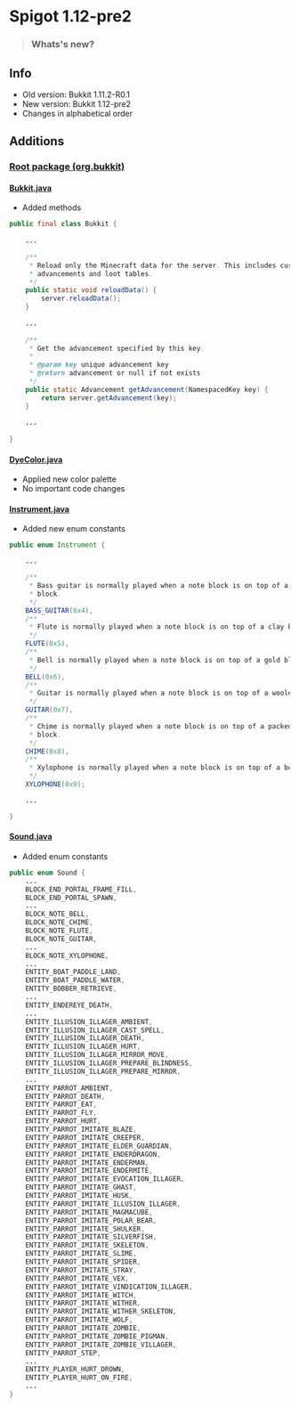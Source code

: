 # Spigot 1.12-pre2
> ### Whats's new?

## Info
* Old version: Bukkit 1.11.2-R0.1
* New version: Bukkit 1.12-pre2
* Changes in alphabetical order

## Additions

### [Root package (org.bukkit)](https://hub.spigotmc.org/javadocs/bukkit/org/bukkit/package-frame.html)

#### [Bukkit.java](https://hub.spigotmc.org/javadocs/bukkit/org/bukkit/Bukkit.html)
* Added methods
``` Java
public final class Bukkit {
    
    ...
    
	/**
     * Reload only the Minecraft data for the server. This includes custom
     * advancements and loot tables.
     */
    public static void reloadData() {
        server.reloadData();
    }
    
    ...
    
    /**
     * Get the advancement specified by this key.
     *
     * @param key unique advancement key
     * @return advancement or null if not exists
     */
    public static Advancement getAdvancement(NamespacedKey key) {
        return server.getAdvancement(key);
    }
    
    ...
    
}
```

#### [DyeColor.java](https://hub.spigotmc.org/javadocs/bukkit/org/bukkit/DyeColor.html)
* Applied new color palette
* No important code changes 

#### [Instrument.java](https://hub.spigotmc.org/javadocs/bukkit/org/bukkit/Instrument.html)
* Added new enum constants
``` Java
public enum Instrument {

	...

	/**
     * Bass guitar is normally played when a note block is on top of a wooden
     * block.
     */
    BASS_GUITAR(0x4),
    /**
     * Flute is normally played when a note block is on top of a clay block.
     */
    FLUTE(0x5),
    /**
     * Bell is normally played when a note block is on top of a gold block.
     */
    BELL(0x6),
    /**
     * Guitar is normally played when a note block is on top of a woolen block.
     */
    GUITAR(0x7),
    /**
     * Chime is normally played when a note block is on top of a packed ice
     * block.
     */
    CHIME(0x8),
    /**
     * Xylophone is normally played when a note block is on top of a bone block.
     */
    XYLOPHONE(0x9);

	...

}
```

#### [Sound.java](https://hub.spigotmc.org/javadocs/bukkit/org/bukkit/Sound.html)
* Added enum constants
``` Java
public enum Sound {
	...
    BLOCK_END_PORTAL_FRAME_FILL,
    BLOCK_END_PORTAL_SPAWN,
    ...
    BLOCK_NOTE_BELL,
    BLOCK_NOTE_CHIME,
    BLOCK_NOTE_FLUTE,
    BLOCK_NOTE_GUITAR,
    ...
    BLOCK_NOTE_XYLOPHONE,
    ...
    ENTITY_BOAT_PADDLE_LAND,
    ENTITY_BOAT_PADDLE_WATER,
    ENTITY_BOBBER_RETRIEVE,
    ...
    ENTITY_ENDEREYE_DEATH,
    ...
    ENTITY_ILLUSION_ILLAGER_AMBIENT,
    ENTITY_ILLUSION_ILLAGER_CAST_SPELL,
    ENTITY_ILLUSION_ILLAGER_DEATH,
    ENTITY_ILLUSION_ILLAGER_HURT,
    ENTITY_ILLUSION_ILLAGER_MIRROR_MOVE,
    ENTITY_ILLUSION_ILLAGER_PREPARE_BLINDNESS,
    ENTITY_ILLUSION_ILLAGER_PREPARE_MIRROR,
    ...
    ENTITY_PARROT_AMBIENT,
    ENTITY_PARROT_DEATH,
    ENTITY_PARROT_EAT,
    ENTITY_PARROT_FLY,
    ENTITY_PARROT_HURT,
    ENTITY_PARROT_IMITATE_BLAZE,
    ENTITY_PARROT_IMITATE_CREEPER,
    ENTITY_PARROT_IMITATE_ELDER_GUARDIAN,
    ENTITY_PARROT_IMITATE_ENDERDRAGON,
    ENTITY_PARROT_IMITATE_ENDERMAN,
    ENTITY_PARROT_IMITATE_ENDERMITE,
    ENTITY_PARROT_IMITATE_EVOCATION_ILLAGER,
    ENTITY_PARROT_IMITATE_GHAST,
    ENTITY_PARROT_IMITATE_HUSK,
    ENTITY_PARROT_IMITATE_ILLUSION_ILLAGER,
    ENTITY_PARROT_IMITATE_MAGMACUBE,
    ENTITY_PARROT_IMITATE_POLAR_BEAR,
    ENTITY_PARROT_IMITATE_SHULKER,
    ENTITY_PARROT_IMITATE_SILVERFISH,
    ENTITY_PARROT_IMITATE_SKELETON,
    ENTITY_PARROT_IMITATE_SLIME,
    ENTITY_PARROT_IMITATE_SPIDER,
    ENTITY_PARROT_IMITATE_STRAY,
    ENTITY_PARROT_IMITATE_VEX,
    ENTITY_PARROT_IMITATE_VINDICATION_ILLAGER,
    ENTITY_PARROT_IMITATE_WITCH,
    ENTITY_PARROT_IMITATE_WITHER,
    ENTITY_PARROT_IMITATE_WITHER_SKELETON,
    ENTITY_PARROT_IMITATE_WOLF,
    ENTITY_PARROT_IMITATE_ZOMBIE,
    ENTITY_PARROT_IMITATE_ZOMBIE_PIGMAN,
    ENTITY_PARROT_IMITATE_ZOMBIE_VILLAGER,
    ENTITY_PARROT_STEP,
    ...
    ENTITY_PLAYER_HURT_DROWN,
    ENTITY_PLAYER_HURT_ON_FIRE,
    ...
}
```
